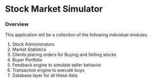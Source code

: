 <h1>Stock Market Simulator</h1>

<h3>Overview</h3>


This application will be a collection of the following individual modules.
1.  Stock Administrators
2.  Market Statistics 
3. Clients placing orders for Buying and Selling stocks
4. Buyer Portfolio
5. Feedback engine to simulate seller behavior
6. Transaction engine to execute buys
7. Database layer for all these data
